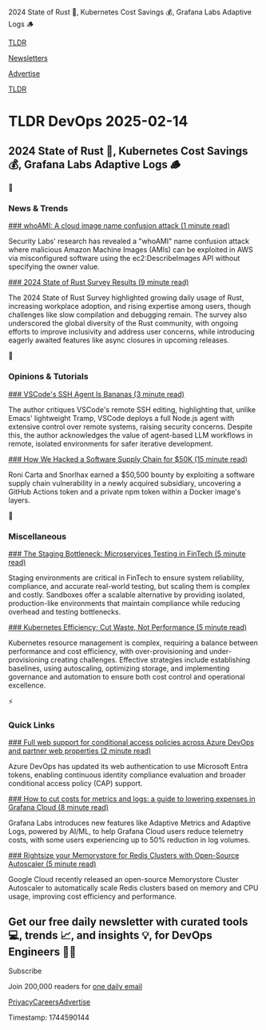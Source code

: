2024 State of Rust 🦀, Kubernetes Cost Savings 💰, Grafana Labs Adaptive Logs 🪵

[TLDR](/)

[Newsletters](/newsletters)

[Advertise](https://advertise.tldr.tech/)

[TLDR](/)

# TLDR DevOps 2025-02-14

## 2024 State of Rust 🦀, Kubernetes Cost Savings 💰, Grafana Labs Adaptive Logs 🪵

📱

### News & Trends

[### whoAMI: A cloud image name confusion attack (1 minute read)](https://securitylabs.datadoghq.com/articles/whoami-a-cloud-image-name-confusion-attack/?utm_source=tldrdevops)

Security Labs' research has revealed a "whoAMI" name confusion attack where malicious Amazon Machine Images (AMIs) can be exploited in AWS via misconfigured software using the ec2:DescribeImages API without specifying the owner value.

[### 2024 State of Rust Survey Results (9 minute read)](https://blog.rust-lang.org/2025/02/13/2024-State-Of-Rust-Survey-results.html?utm_source=tldrdevops)

The 2024 State of Rust Survey highlighted growing daily usage of Rust, increasing workplace adoption, and rising expertise among users, though challenges like slow compilation and debugging remain. The survey also underscored the global diversity of the Rust community, with ongoing efforts to improve inclusivity and address user concerns, while introducing eagerly awaited features like async closures in upcoming releases.

🚀

### Opinions & Tutorials

[### VSCode's SSH Agent Is Bananas (3 minute read)](https://fly.io/blog/vscode-ssh-wtf/?utm_source=tldrdevops)

The author critiques VSCode's remote SSH editing, highlighting that, unlike Emacs' lightweight Tramp, VSCode deploys a full Node.js agent with extensive control over remote systems, raising security concerns. Despite this, the author acknowledges the value of agent-based LLM workflows in remote, isolated environments for safer iterative development.

[### How We Hacked a Software Supply Chain for $50K (15 minute read)](https://www.landh.tech/blog/20250211-hack-supply-chain-for-50k/?utm_source=tldrdevops)

Roni Carta and Snorlhax earned a $50,500 bounty by exploiting a software supply chain vulnerability in a newly acquired subsidiary, uncovering a GitHub Actions token and a private npm token within a Docker image's layers.

🎁

### Miscellaneous

[### The Staging Bottleneck: Microservices Testing in FinTech (5 minute read)](https://thenewstack.io/the-staging-bottleneck-microservices-testing-in-fintech/?utm_source=tldrdevops)

Staging environments are critical in FinTech to ensure system reliability, compliance, and accurate real-world testing, but scaling them is complex and costly. Sandboxes offer a scalable alternative by providing isolated, production-like environments that maintain compliance while reducing overhead and testing bottlenecks.

[### Kubernetes Efficiency: Cut Waste, Not Performance (5 minute read)](https://blog.kubecost.com/blog/cut-kubernetes-waste/?utm_source=tldrdevops)

Kubernetes resource management is complex, requiring a balance between performance and cost efficiency, with over-provisioning and under-provisioning creating challenges. Effective strategies include establishing baselines, using autoscaling, optimizing storage, and implementing governance and automation to ensure both cost control and operational excellence.

⚡️

### Quick Links

[### Full web support for conditional access policies across Azure DevOps and partner web properties (2 minute read)](https://devblogs.microsoft.com/devops/full-web-support-for-conditional-access-policies-across-azure-devops-and-partner-web-properties/?utm_source=tldrdevops)

Azure DevOps has updated its web authentication to use Microsoft Entra tokens, enabling continuous identity compliance evaluation and broader conditional access policy (CAP) support.

[### How to cut costs for metrics and logs: a guide to lowering expenses in Grafana Cloud (8 minute read)](https://grafana.com/blog/2025/02/12/how-to-cut-costs-for-metrics-and-logs-a-guide-to-lowering-expenses-in-grafana-cloud/?utm_source=tldrdevops)

Grafana Labs introduces new features like Adaptive Metrics and Adaptive Logs, powered by AI/ML, to help Grafana Cloud users reduce telemetry costs, with some users experiencing up to 50% reduction in log volumes.

[### Rightsize your Memorystore for Redis Clusters with Open-Source Autoscaler (5 minute read)](https://cloud.google.com/blog/products/databases/memorystore-cluster-autoscaler-now-on-github/?utm_source=tldrdevops)

Google Cloud recently released an open-source Memorystore Cluster Autoscaler to automatically scale Redis clusters based on memory and CPU usage, improving cost efficiency and performance.

## Get our free daily newsletter with curated tools 💻, trends 📈, and insights 💡, for DevOps Engineers 👨‍💻

Subscribe

Join 200,000 readers for [one daily email](/api/latest/devops)

[Privacy](/privacy)[Careers](https://jobs.ashbyhq.com/tldr.tech)[Advertise](/devops/advertise)

Timestamp: 1744590144